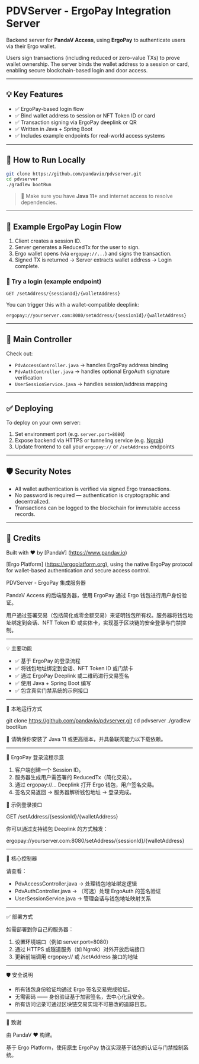 # PDVServer - ErgoPay Integration Server

Backend server for **PandaV Access**, using **ErgoPay** to authenticate users via their Ergo wallet.

Users sign transactions (including reduced or zero-value TXs) to prove wallet ownership. The server binds the wallet address to a session or card, enabling secure blockchain-based login and door access.

---

## 💡 Key Features

- ✅ ErgoPay-based login flow
- ✅ Bind wallet address to session or NFT Token ID or card
- ✅ Transaction signing via ErgoPay deeplink or QR
- ✅ Written in Java + Spring Boot
- ✅ Includes example endpoints for real-world access systems

---

## 🔧 How to Run Locally

```bash
git clone https://github.com/pandavio/pdvserver.git
cd pdvserver
./gradlew bootRun

```

> 📝 Make sure you have **Java 11+** and internet access to resolve dependencies.

---

## 🔗 Example ErgoPay Login Flow

1. Client creates a session ID.
2. Server generates a ReducedTx for the user to sign.
3. Ergo wallet opens (via `ergopay://...`) and signs the transaction.
4. Signed TX is returned → Server extracts wallet address → Login complete.

### 🔄 Try a login (example endpoint)

```http
GET /setAddress/{sessionId}/{walletAddress}
```

You can trigger this with a wallet-compatible deeplink:

```
ergopay://yourserver.com:8080/setAddress/{sessionId}/{walletAddress}
```

---

## 📂 Main Controller

Check out:

- `PdvAccessController.java` → handles ErgoPay address binding
- `PdvAuthController.java` → handles optional ErgoAuth signature verification
- `UserSessionService.java` → handles session/address mapping

---

## ✅ Deploying

To deploy on your own server:

1. Set environment port (e.g. `server.port=8080`)
2. Expose backend via HTTPS or tunneling service (e.g. [Ngrok](https://ngrok.com/))
3. Update frontend to call your `ergopay://` or `/setAddress` endpoints

---

## 🛡️ Security Notes

- All wallet authentication is verified via signed Ergo transactions.
- No password is required — authentication is cryptographic and decentralized.
- Transactions can be logged to the blockchain for immutable access records.

---

## 🧠 Credits

Built with ❤️ by [PandaV] (https://www.pandav.io)

[Ergo Platform] (https://ergoplatform.org), using the native ErgoPay protocol for wallet-based authentication and secure access control.


PDVServer - ErgoPay 集成服务器

PandaV Access 的后端服务器，使用 ErgoPay 通过 Ergo 钱包进行用户身份验证。

用户通过签署交易（包括简化或零金额交易）来证明钱包所有权。服务器将钱包地址绑定到会话、NFT Token ID 或实体卡，实现基于区块链的安全登录与门禁控制。

---

💡 主要功能

- ✅ 基于 ErgoPay 的登录流程
- ✅ 将钱包地址绑定到会话、NFT Token ID 或门禁卡
- ✅ 通过 ErgoPay Deeplink 或二维码进行交易签名
- ✅ 使用 Java + Spring Boot 编写
- ✅ 包含真实门禁系统的示例接口

---

🔧 本地运行方式

git clone https://github.com/pandavio/pdvserver.git
cd pdvserver
./gradlew bootRun

📝 请确保你安装了 Java 11 或更高版本，并具备联网能力以下载依赖。

---

🔗 ErgoPay 登录流程示意

1. 客户端创建一个 Session ID。
2. 服务器生成用户需签署的 ReducedTx（简化交易）。
3. 通过 ergopay://... Deeplink 打开 Ergo 钱包，用户签名交易。
4. 签名交易返回 → 服务器解析钱包地址 → 登录完成。

🔄 示例登录接口

GET /setAddress/{sessionId}/{walletAddress}

你可以通过支持钱包 Deeplink 的方式触发：

ergopay://yourserver.com:8080/setAddress/{sessionId}/{walletAddress}

---

📂 核心控制器

请查看：

- PdvAccessController.java → 处理钱包地址绑定逻辑
- PdvAuthController.java → （可选）处理 ErgoAuth 的签名验证
- UserSessionService.java → 管理会话与钱包地址映射关系

---

✅ 部署方式

如需部署到你自己的服务器：

1. 设置环境端口（例如 server.port=8080）
2. 通过 HTTPS 或隧道服务（如 Ngrok）对外开放后端接口
3. 更新前端调用 ergopay:// 或 /setAddress 接口的地址

---

🛡️ 安全说明

- 所有钱包身份验证均通过 Ergo 签名交易完成验证。
- 无需密码 —— 身份验证基于加密签名，去中心化且安全。
- 所有访问记录可通过区块链交易实现不可篡改的追踪日志。

---

🧠 致谢

由 PandaV ❤️ 构建。

基于 Ergo Platform，使用原生 ErgoPay 协议实现基于钱包的认证与门禁控制系统。
